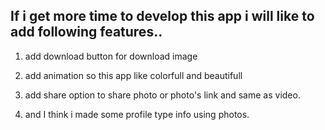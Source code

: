 ## If i get more time to develop this app i will like to add following features..



1. add download button for download image

2. add animation so this app like colorfull and beautifull

3. add share option to share photo or photo's link and same as video.

4. and I think i made some profile type info using photos.

